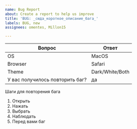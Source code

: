 ```yaml
---
name: Bug Report
about: Create a report to help us improve
title: 'BUG: _сюда_короткое_описание_бага_'
labels: BUG, new
assignees: omentes, Millon15

---
```


| Вопрос | Ответ |
| ------------ | ------------ |
| OS | MacOS |
| Browser | Safari |
| Theme | Dark/White/Both |
| У вас получилось повторить баг? | да |

Шаги для повторения бага
1. Открыть
2. Нажать
3. Выбрать
4. Наблюдать
5. Перед вами баг
